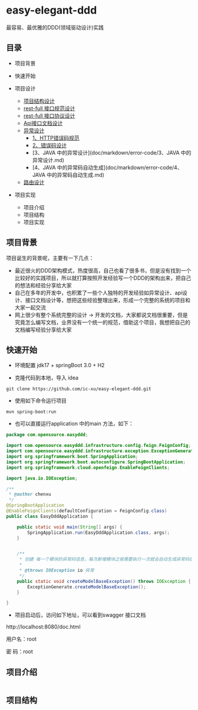 # easy-elegant-ddd
最容易、最优雅的DDD(领域驱动设计)实践

## 目录
- 项目背景
- 快速开始
- 项目设计
  - [项目结构设计](doc/markdown/项目结构设计.md)
  - [rest-full 接口规范设计](doc/markdown/api/rest-full%20接口设计.md)
  - [rest-full 接口协议设计](doc/markdown/api/restfull接口协议设计.md)
  - [Api接口文档设计](doc/markdown/文档设计.md)
  - [异常设计](doc/markdown/error-code/异常设计.md)
    - [1、HTTP错误码规范](doc/markdown/error-code/1、HTTP错误码规范.md)
    - [2、错误码设计](doc/markdown/error-code/2、错误码设计.md)
    - [3、JAVA 中的异常设计](doc/markdown/error-code/3、JAVA 中的异常设计.md)
    - [4、JAVA 中的异常码自动生成](doc/markdown/error-code/4、JAVA 中的异常码自动生成.md)
  - [路由设计](doc/markdown/全局路由信息列表.md)
 

- 项目实现
  - 项目介绍
  - 项目结构
  - 项目实现

## 项目背景
项目诞生的背景呢，主要有一下几点：
- 最近很火的DDD架构模式，热度很高，自己也看了很多书，但是没有找到一个比较好的实践项目，所以就打算按照开发经验写一个DDD的架构出来，把自己的想法和经验分享给大家
- 自己在多年的开发中，也积累了一些个人独特的开发经验如异常设计、api设计、接口文档设计等，想把这些经验整理出来，形成一个完整的系统的项目和大家一起交流
- 网上很少有整个系统完整的设计 -> 开发的文档，大家都说文档很重要，但是究竟怎么编写文档，业界没有一个统一的规范，借助这个项目，我想把自己的文档编写经验分享给大家

## 快速开始
- 环境配置
  jdk17 + springBoot 3.0 + H2

- 克隆代码到本地，导入 idea
```shell
git clone https://github.com/ic-xu/easy-elegant-ddd.git
```
- 使用如下命令运行项目
```shell
mvn spring-boot:run
```
- 也可以直接运行application 中的main 方法，如下：
```java
package com.opensource.easyddd;

import com.opensource.easyddd.infrastructure.config.feign.FeignConfig;
import com.opensource.easyddd.infrastructure.exception.ExceptionGenerate;
import org.springframework.boot.SpringApplication;
import org.springframework.boot.autoconfigure.SpringBootApplication;
import org.springframework.cloud.openfeign.EnableFeignClients;

import java.io.IOException;

/**
 * @author chenxu
 */
@SpringBootApplication
@EnableFeignClients(defaultConfiguration = FeignConfig.class)
public class EasyDddApplication {

    public static void main(String[] args) {
        SpringApplication.run(EasyDddApplication.class, args);
    }


    /**
     * 创建 每一个模块的异常码信息，每次新增模块之侯需要执行一次就会自动生成异常码信息
     *
     * @throws IOException io 异常
     */
    public static void createModelBaseException() throws IOException {
        ExceptionGenerate.createModelBaseException();
    }

}
```
- 项目启动后，访问如下地址，可以看到swagger 接口文档

http://localhost:8080/doc.html

用户名：root

密 码：root
## 项目介绍
```
```
## 项目结构
```
```
